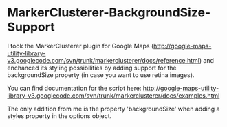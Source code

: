 MarkerClusterer-BackgroundSize-Support
======================================

I took the MarkerClusterer plugin for Google Maps (http://google-maps-utility-library-v3.googlecode.com/svn/trunk/markerclusterer/docs/reference.html) and enchanced its styling possibilities by adding support for the backgroundSize property (in case you want to use retina images).

You can find documentation for the script here: http://google-maps-utility-library-v3.googlecode.com/svn/trunk/markerclusterer/docs/examples.html

The only addition from me is the property 'backgroundSize' when adding a styles property in the options object.